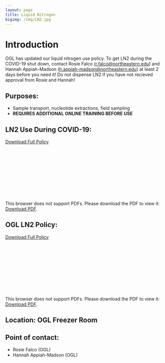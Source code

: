 ```yaml
---
layout: page
title: Liquid Nitrogen
bigimg: /img/LN2.jpg
---
```

# Introduction

OGL has updated our liquid nitrogen use policy. To get LN2 during the COVID-19 shut down, contact Rosie Falco (r.falco@northeastern.edu) and Hannah Appiah-Madson (h.appiah-madson@northeastern.edu) at least 2 days before you need it! Do not dispense LN2 if you have not recieved approval from Rosie and Hannah!  

## Purposes:
- Sample transport, nucleotide extractions, field sampling
- **REQUIRES ADDITIONAL ONLINE TRAINING BEFORE USE**

## LN2 Use During COVID-19:

[Download Full Policy](https://raw.githubusercontent.com/NUMSC-CoreFacility/sharedLabSpace/gh-pages/protocols/LN2UseduringCOVID.pdf)

<object data="https://numsc-corefacility.github.io/sharedLabSpace/protocols/LN2UseduringCOVID.pdf" type="application/pdf" width="700px" height="700px">
    <embed src="https://numsc-corefacility.github.io/sharedLabSpace/protocols/LN2UseduringCOVID.pdf">
        <p>This browser does not support PDFs. Please download the PDF to view it: <a href="https://raw.githubusercontent.com/NUMSC-CoreFacility/sharedLabSpace/gh-pages/protocols/LN2UseduringCOVID.pdf">Download PDF</a>.</p>
    </object>

## OGL LN2 Policy:

[Download Full Policy](https://raw.githubusercontent.com/NUMSC-CoreFacility/sharedLabSpace/gh-pages/protocols/OGL_LN2_Policy_20200511.pdf)

<object data="https://numsc-corefacility.github.io/sharedLabSpace/protocols/OGL_LN2_Policy_20200511.pdf" type="application/pdf" width="700px" height="700px">
    <embed src="https://numsc-corefacility.github.io/sharedLabSpace/protocols/OGL_LN2_Policy_20200511.pdf">
        <p>This browser does not support PDFs. Please download the PDF to view it: <a href="https://raw.githubusercontent.com/NUMSC-CoreFacility/sharedLabSpace/gh-pages/protocols/OGL_LN2_Policy_20200511.pdf">Download PDF</a>.</p>
    </object>

## Location: OGL Freezer Room

## Point of contact: 
- Rosie Falco (OGL)
- Hannah Appiah-Madson (OGL)

